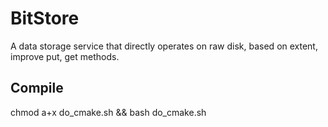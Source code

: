 # BitStore

A data storage service that directly operates on raw disk, based on extent, improve put, get methods.

## Compile

chmod a+x do_cmake.sh && bash do_cmake.sh